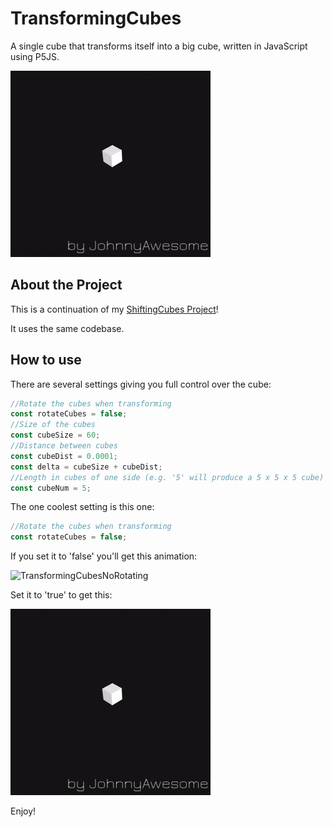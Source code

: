 # TransformingCubes
A single cube that transforms itself into a big cube, written in JavaScript using P5JS.

![TransformingCubesRotating](https://raw.githubusercontent.com/johnnyawesome/TransformingCubes/master/TransformingCubes/DemoImages/TransformingCubesRotating.gif)

## About the Project

This is a continuation of my [ShiftingCubes Project](https://github.com/johnnyawesome/ShiftingCubes)!

It uses the same codebase.

## How to use

There are several settings giving you full control over the cube:

```js
//Rotate the cubes when transforming
const rotateCubes = false;
//Size of the cubes
const cubeSize = 60;
//Distance between cubes
const cubeDist = 0.0001;
const delta = cubeSize + cubeDist;
//Length in cubes of one side (e.g. '5' will produce a 5 x 5 x 5 cube)
const cubeNum = 5;
```

The one coolest setting is this one:

```js
//Rotate the cubes when transforming
const rotateCubes = false;
```

If you set it to 'false' you'll get this animation:

![TransformingCubesNoRotating](https://raw.githubusercontent.com/johnnyawesome/TransformingCubes/master/TransformingCubes/DemoImages/TransformingCubesNoRotating.gif)

Set it to 'true' to get this:

![TransformingCubesRotating](https://raw.githubusercontent.com/johnnyawesome/TransformingCubes/master/TransformingCubes/DemoImages/TransformingCubesRotating.gif)

Enjoy!
